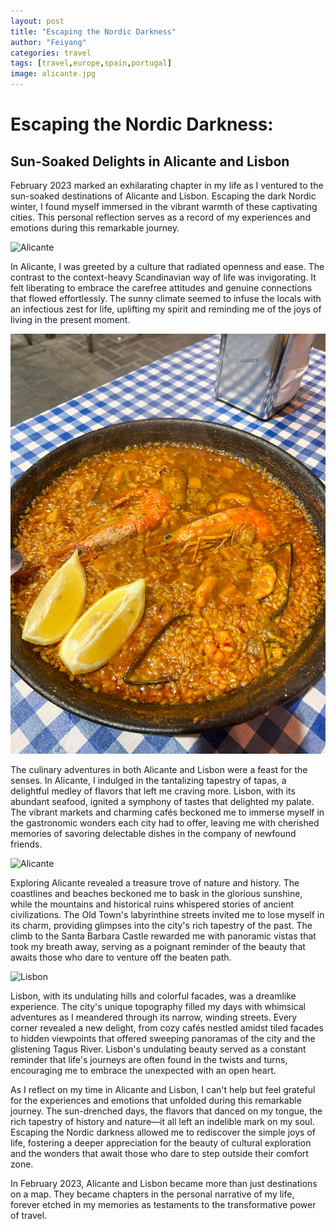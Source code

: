 ```yaml
---
layout: post
title: "Escaping the Nordic Darkness"
author: "Feiyang"
categories: travel
tags: [travel,europe,spain,portugal]
image: alicante.jpg
---
```


# Escaping the Nordic Darkness: 
## Sun-Soaked Delights in Alicante and Lisbon

February 2023 marked an exhilarating chapter in my life as I ventured to the sun-soaked destinations of Alicante and Lisbon. Escaping the dark Nordic winter, I found myself immersed in the vibrant warmth of these captivating cities. This personal reflection serves as a record of my experiences and emotions during this remarkable journey.

![Alicante](/assets/img/alicante2.jpg)

In Alicante, I was greeted by a culture that radiated openness and ease. The contrast to the context-heavy Scandinavian way of life was invigorating. It felt liberating to embrace the carefree attitudes and genuine connections that flowed effortlessly. The sunny climate seemed to infuse the locals with an infectious zest for life, uplifting my spirit and reminding me of the joys of living in the present moment.

![Paella](/assets/img/paella.jpg)

The culinary adventures in both Alicante and Lisbon were a feast for the senses. In Alicante, I indulged in the tantalizing tapestry of tapas, a delightful medley of flavors that left me craving more. Lisbon, with its abundant seafood, ignited a symphony of tastes that delighted my palate. The vibrant markets and charming cafés beckoned me to immerse myself in the gastronomic wonders each city had to offer, leaving me with cherished memories of savoring delectable dishes in the company of newfound friends.

![Alicante](/assets/img/alicante3.jpg)

Exploring Alicante revealed a treasure trove of nature and history. The coastlines and beaches beckoned me to bask in the glorious sunshine, while the mountains and historical ruins whispered stories of ancient civilizations. The Old Town's labyrinthine streets invited me to lose myself in its charm, providing glimpses into the city's rich tapestry of the past. The climb to the Santa Barbara Castle rewarded me with panoramic vistas that took my breath away, serving as a poignant reminder of the beauty that awaits those who dare to venture off the beaten path.

![Lisbon](/assets/img/lisbon.jpg)

Lisbon, with its undulating hills and colorful facades, was a dreamlike experience. The city's unique topography filled my days with whimsical adventures as I meandered through its narrow, winding streets. Every corner revealed a new delight, from cozy cafés nestled amidst tiled facades to hidden viewpoints that offered sweeping panoramas of the city and the glistening Tagus River. Lisbon's undulating beauty served as a constant reminder that life's journeys are often found in the twists and turns, encouraging me to embrace the unexpected with an open heart.

As I reflect on my time in Alicante and Lisbon, I can't help but feel grateful for the experiences and emotions that unfolded during this remarkable journey. The sun-drenched days, the flavors that danced on my tongue, the rich tapestry of history and nature—it all left an indelible mark on my soul. Escaping the Nordic darkness allowed me to rediscover the simple joys of life, fostering a deeper appreciation for the beauty of cultural exploration and the wonders that await those who dare to step outside their comfort zone.

In February 2023, Alicante and Lisbon became more than just destinations on a map. They became chapters in the personal narrative of my life, forever etched in my memories as testaments to the transformative power of travel.